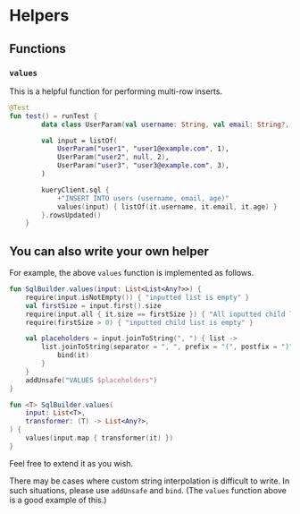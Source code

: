 # Helpers

## Functions

### `values`

This is a helpful function for performing multi-row inserts.

```kotlin
@Test
fun test() = runTest {
        data class UserParam(val username: String, val email: String?, val age: Int)

        val input = listOf(
            UserParam("user1", "user1@example.com", 1),
            UserParam("user2", null, 2),
            UserParam("user3", "user3@example.com", 3),
        )

        kueryClient.sql {
            +"INSERT INTO users (username, email, age)"
            values(input) { listOf(it.username, it.email, it.age) }
        }.rowsUpdated()
    }
```

## You can also write your own helper

For example, the above `values` function is implemented as follows.

```kotlin
fun SqlBuilder.values(input: List<List<Any?>>) {
    require(input.isNotEmpty()) { "inputted list is empty" }
    val firstSize = input.first().size
    require(input.all { it.size == firstSize }) { "All inputted child lists must have the same size." }
    require(firstSize > 0) { "inputted child list is empty" }

    val placeholders = input.joinToString(", ") { list ->
        list.joinToString(separator = ", ", prefix = "(", postfix = ")") {
            bind(it)
        }
    }
    addUnsafe("VALUES $placeholders")
}

fun <T> SqlBuilder.values(
    input: List<T>,
    transformer: (T) -> List<Any?>,
) {
    values(input.map { transformer(it) })
}
```

Feel free to extend it as you wish.

There may be cases where custom string interpolation is difficult to write. In such situations, please use `addUnsafe`
and `bind`.
(The `values` function above is a good example of this.)
